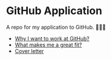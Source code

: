 # GitHub Application
A repo for my application to GitHub.
🐙🐱🚀

* [Why I want to work at GitHub?](why_do_i_want_to_work_at_github.md)
* [What makes me a great fit?](what_makes_me_a_great_fit.md)
* [Cover letter](cover_letter.md)
